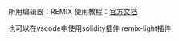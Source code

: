 所用编辑器：REMIX
使用教程：[官方文档](https://remix.ethereum.org/#lang=en&optimize=false&runs=200&evmVersion=null&version=soljson-v0.8.30+commit.73712a01.js)

也可以在vscode中使用solidity插件
remix-light插件